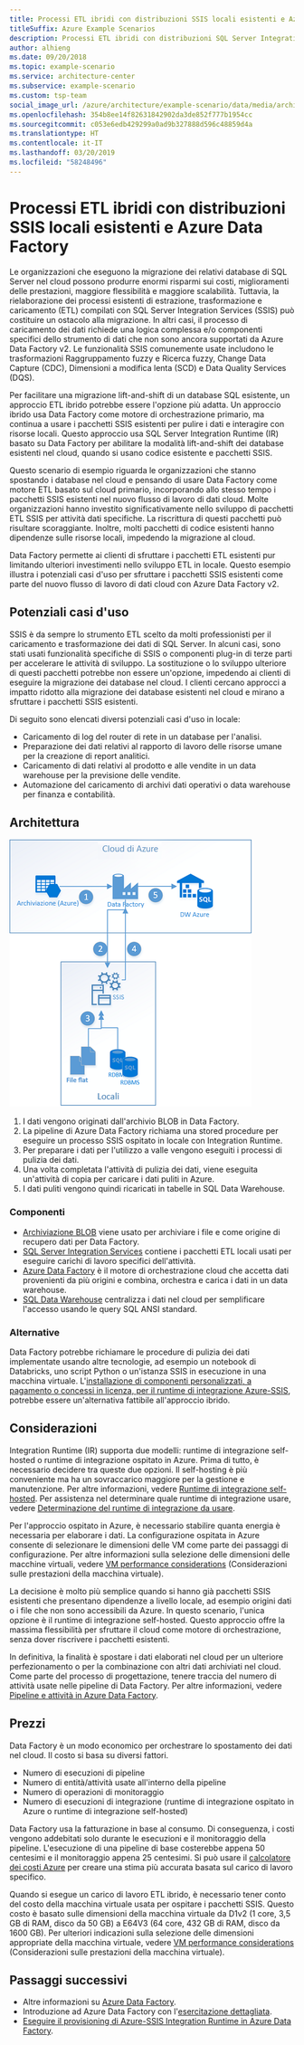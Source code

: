 ```yaml
---
title: Processi ETL ibridi con distribuzioni SSIS locali esistenti e Azure Data Factory
titleSuffix: Azure Example Scenarios
description: Processi ETL ibridi con distribuzioni SQL Server Integration Services (SSIS) locali esistenti e Azure Data Factory.
author: alhieng
ms.date: 09/20/2018
ms.topic: example-scenario
ms.service: architecture-center
ms.subservice: example-scenario
ms.custom: tsp-team
social_image_url: /azure/architecture/example-scenario/data/media/architecture-diagram-hybrid-etl-with-adf.png
ms.openlocfilehash: 354b8ee14f82631842902da3de852f777b1954cc
ms.sourcegitcommit: c053e6edb429299a0ad9b327888d596c48859d4a
ms.translationtype: HT
ms.contentlocale: it-IT
ms.lasthandoff: 03/20/2019
ms.locfileid: "58248496"
---
```

# <a name="hybrid-etl-with-existing-on-premises-ssis-and-azure-data-factory"></a>Processi ETL ibridi con distribuzioni SSIS locali esistenti e Azure Data Factory

Le organizzazioni che eseguono la migrazione dei relativi database di SQL Server nel cloud possono produrre enormi risparmi sui costi, miglioramenti delle prestazioni, maggiore flessibilità e maggiore scalabilità. Tuttavia, la rielaborazione dei processi esistenti di estrazione, trasformazione e caricamento (ETL) compilati con SQL Server Integration Services (SSIS) può costituire un ostacolo alla migrazione. In altri casi, il processo di caricamento dei dati richiede una logica complessa e/o componenti specifici dello strumento di dati che non sono ancora supportati da Azure Data Factory v2. Le funzionalità SSIS comunemente usate includono le trasformazioni Raggruppamento fuzzy e Ricerca fuzzy, Change Data Capture (CDC), Dimensioni a modifica lenta (SCD) e Data Quality Services (DQS).

Per facilitare una migrazione lift-and-shift di un database SQL esistente, un approccio ETL ibrido potrebbe essere l'opzione più adatta. Un approccio ibrido usa Data Factory come motore di orchestrazione primario, ma continua a usare i pacchetti SSIS esistenti per pulire i dati e interagire con risorse locali. Questo approccio usa SQL Server Integration Runtime (IR) basato su Data Factory per abilitare la modalità lift-and-shift dei database esistenti nel cloud, quando si usano codice esistente e pacchetti SSIS.

Questo scenario di esempio riguarda le organizzazioni che stanno spostando i database nel cloud e pensando di usare Data Factory come motore ETL basato sul cloud primario, incorporando allo stesso tempo i pacchetti SSIS esistenti nel nuovo flusso di lavoro di dati cloud. Molte organizzazioni hanno investito significativamente nello sviluppo di pacchetti ETL SSIS per attività dati specifiche. La riscrittura di questi pacchetti può risultare scoraggiante. Inoltre, molti pacchetti di codice esistenti hanno dipendenze sulle risorse locali, impedendo la migrazione al cloud.

Data Factory permette ai clienti di sfruttare i pacchetti ETL esistenti pur limitando ulteriori investimenti nello sviluppo ETL in locale. Questo esempio illustra i potenziali casi d'uso per sfruttare i pacchetti SSIS esistenti come parte del nuovo flusso di lavoro di dati cloud con Azure Data Factory v2.

## <a name="potential-use-cases"></a>Potenziali casi d'uso

SSIS è da sempre lo strumento ETL scelto da molti professionisti per il caricamento e trasformazione dei dati di SQL Server. In alcuni casi, sono stati usati funzionalità specifiche di SSIS o componenti plug-in di terze parti per accelerare le attività di sviluppo. La sostituzione o lo sviluppo ulteriore di questi pacchetti potrebbe non essere un'opzione, impedendo ai clienti di eseguire la migrazione dei database nel cloud. I clienti cercano approcci a impatto ridotto alla migrazione dei database esistenti nel cloud e mirano a sfruttare i pacchetti SSIS esistenti.

Di seguito sono elencati diversi potenziali casi d'uso in locale:

- Caricamento di log del router di rete in un database per l'analisi.
- Preparazione dei dati relativi al rapporto di lavoro delle risorse umane per la creazione di report analitici.
- Caricamento di dati relativi al prodotto e alle vendite in un data warehouse per la previsione delle vendite.
- Automazione del caricamento di archivi dati operativi o data warehouse per finanza e contabilità.

## <a name="architecture"></a>Architettura

![Panoramica dell'architettura di un processo ETL ibrido con Azure Data Factory][architecture-diagram]

1. I dati vengono originati dall'archivio BLOB in Data Factory.
2. La pipeline di Azure Data Factory richiama una stored procedure per eseguire un processo SSIS ospitato in locale con Integration Runtime.
3. Per preparare i dati per l'utilizzo a valle vengono eseguiti i processi di pulizia dei dati.
4. Una volta completata l'attività di pulizia dei dati, viene eseguita un'attività di copia per caricare i dati puliti in Azure.
5. I dati puliti vengono quindi ricaricati in tabelle in SQL Data Warehouse.

### <a name="components"></a>Componenti

- [Archiviazione BLOB][docs-blob-storage] viene usato per archiviare i file e come origine di recupero dati per Data Factory.
- [SQL Server Integration Services][docs-ssis] contiene i pacchetti ETL locali usati per eseguire carichi di lavoro specifici dell'attività.
- [Azure Data Factory][docs-data-factory] è il motore di orchestrazione cloud che accetta dati provenienti da più origini e combina, orchestra e carica i dati in un data warehouse.
- [SQL Data Warehouse][docs-sql-data-warehouse] centralizza i dati nel cloud per semplificare l'accesso usando le query SQL ANSI standard.

### <a name="alternatives"></a>Alternative

Data Factory potrebbe richiamare le procedure di pulizia dei dati implementate usando altre tecnologie, ad esempio un notebook di Databricks, uno script Python o un'istanza SSIS in esecuzione in una macchina virtuale. L'[installazione di componenti personalizzati, a pagamento o concessi in licenza, per il runtime di integrazione Azure-SSIS](/azure/data-factory/how-to-develop-azure-ssis-ir-licensed-components), potrebbe essere un'alternativa fattibile all'approccio ibrido.

## <a name="considerations"></a>Considerazioni

Integration Runtime (IR) supporta due modelli: runtime di integrazione self-hosted o runtime di integrazione ospitato in Azure. Prima di tutto, è necessario decidere tra queste due opzioni. Il self-hosting è più conveniente ma ha un sovraccarico maggiore per la gestione e manutenzione. Per altre informazioni, vedere [Runtime di integrazione self-hosted](/azure/data-factory/concepts-integration-runtime#self-hosted-integration-runtime). Per assistenza nel determinare quale runtime di integrazione usare, vedere [Determinazione del runtime di integrazione da usare](/azure/data-factory/concepts-integration-runtime#determining-which-ir-to-use).

Per l'approccio ospitato in Azure, è necessario stabilire quanta energia è necessaria per elaborare i dati. La configurazione ospitata in Azure consente di selezionare le dimensioni delle VM come parte dei passaggi di configurazione. Per altre informazioni sulla selezione delle dimensioni delle macchine virtuali, vedere [VM performance considerations](/azure/cloud-services/cloud-services-sizes-specs#performance-considerations) (Considerazioni sulle prestazioni della macchina virtuale).

La decisione è molto più semplice quando si hanno già pacchetti SSIS esistenti che presentano dipendenze a livello locale, ad esempio origini dati o i file che non sono accessibili da Azure. In questo scenario, l'unica opzione è il runtime di integrazione self-hosted. Questo approccio offre la massima flessibilità per sfruttare il cloud come motore di orchestrazione, senza dover riscrivere i pacchetti esistenti.

In definitiva, la finalità è spostare i dati elaborati nel cloud per un ulteriore perfezionamento o per la combinazione con altri dati archiviati nel cloud. Come parte del processo di progettazione, tenere traccia del numero di attività usate nelle pipeline di Data Factory. Per altre informazioni, vedere [Pipeline e attività in Azure Data Factory](/azure/data-factory/concepts-pipelines-activities).

## <a name="pricing"></a>Prezzi

Data Factory è un modo economico per orchestrare lo spostamento dei dati nel cloud. Il costo si basa su diversi fattori.

- Numero di esecuzioni di pipeline
- Numero di entità/attività usate all'interno della pipeline
- Numero di operazioni di monitoraggio
- Numero di esecuzioni di integrazione (runtime di integrazione ospitato in Azure o runtime di integrazione self-hosted)

Data Factory usa la fatturazione in base al consumo. Di conseguenza, i costi vengono addebitati solo durante le esecuzioni e il monitoraggio della pipeline. L'esecuzione di una pipeline di base costerebbe appena 50 centesimi e il monitoraggio appena 25 centesimi. Si può usare il [calcolatore dei costi Azure](https://azure.microsoft.com/pricing/calculator/) per creare una stima più accurata basata sul carico di lavoro specifico.

Quando si esegue un carico di lavoro ETL ibrido, è necessario tener conto del costo della macchina virtuale usata per ospitare i pacchetti SSIS. Questo costo è basato sulle dimensioni della macchina virtuale da D1v2 (1 core, 3,5 GB di RAM, disco da 50 GB) a E64V3 (64 core, 432 GB di RAM, disco da 1600 GB). Per ulteriori indicazioni sulla selezione delle dimensioni appropriate della macchina virtuale, vedere [VM performance considerations](/azure/cloud-services/cloud-services-sizes-specs#performance-considerations) (Considerazioni sulle prestazioni della macchina virtuale).

## <a name="next-steps"></a>Passaggi successivi

- Altre informazioni su [Azure Data Factory](https://azure.microsoft.com/services/data-factory/).
- Introduzione ad Azure Data Factory con l'[esercitazione dettagliata](/azure/data-factory/#step-by-step-tutorials).
- [Eseguire il provisioning di Azure-SSIS Integration Runtime in Azure Data Factory](/azure/data-factory/tutorial-deploy-ssis-packages-azure).

<!-- links -->
[architecture-diagram]: ./media/architecture-diagram-hybrid-etl-with-adf.png
[small-pricing]: https://azure.com/e/
[medium-pricing]: https://azure.com/e/
[large-pricing]: https://azure.com/e/
[availability]: /azure/architecture/checklist/availability
[resource-groups]: /azure/azure-resource-manager/resource-group-overview
[resiliency]: /azure/architecture/resiliency/
[security]: /azure/security/
[scalability]: /azure/architecture/checklist/scalability
[docs-blob-storage]: /azure/storage/blobs/
[docs-data-factory]: /azure/data-factory/introduction
[docs-resource-groups]: /azure/azure-resource-manager/resource-group-overview
[docs-ssis]: /sql/integration-services/sql-server-integration-services
[docs-sql-data-warehouse]: /azure/sql-data-warehouse/sql-data-warehouse-overview-what-is
